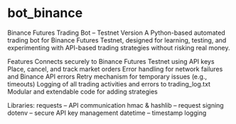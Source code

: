 # bot_binance

Binance Futures Trading Bot – Testnet Version
A Python-based automated trading bot for Binance Futures Testnet, designed for learning, testing, and experimenting with API-based trading strategies without risking real money.

Features
Connects securely to Binance Futures Testnet using API keys
Place, cancel, and track market orders
Error handling for network failures and Binance API errors
Retry mechanism for temporary issues (e.g., timeouts)
Logging of all trading activities and errors to trading_log.txt
Modular and extendable code for adding strategies

Libraries:
requests – API communication
hmac & hashlib – request signing
dotenv – secure API key management
datetime – timestamp logging
